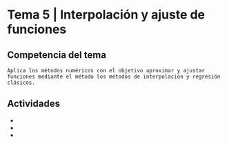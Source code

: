# Tema 5 | Interpolación y ajuste de funciones

## Competencia del tema
    Aplica los métodos numéricos con el objetivo aproximar y ajustar funciones mediante el método los métodos de interpolación y regresión clásicos.

## Actividades
- 
- 
- 